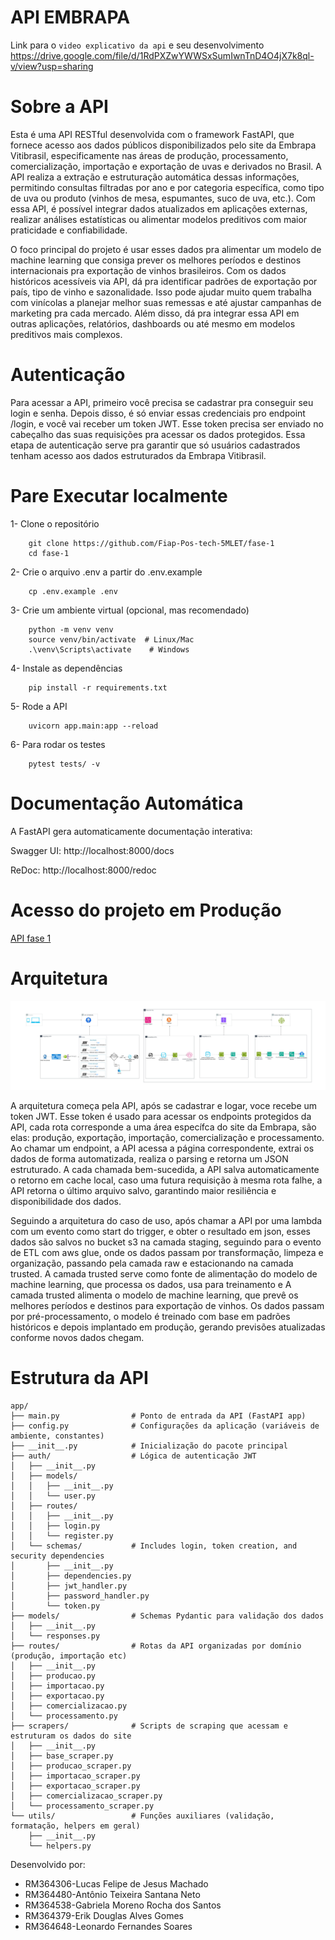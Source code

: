 # API EMBRAPA

Link para o `video explicativo da api` e seu desenvolvimento
https://drive.google.com/file/d/1RdPXZwYWWSxSumIwnTnD4O4jX7k8ql-v/view?usp=sharing


# Sobre a API
Esta é uma API RESTful desenvolvida com o framework FastAPI, que fornece acesso
aos dados públicos disponibilizados pelo site da Embrapa Vitibrasil, especificamente 
nas áreas de produção, processamento, comercialização, importação e exportação de uvas e 
derivados no Brasil. A API realiza a extração e estruturação automática dessas 
informações, permitindo consultas filtradas por ano e por categoria específica, 
como tipo de uva ou produto (vinhos de mesa, espumantes, suco de uva, etc.). 
Com essa API, é possível integrar dados atualizados em aplicações externas,
realizar análises estatísticas ou alimentar modelos preditivos com maior 
praticidade e confiabilidade.

O foco principal do projeto é usar esses dados pra alimentar um modelo de 
machine learning que consiga prever os melhores períodos e destinos internacionais 
pra exportação de vinhos brasileiros. Com os dados históricos acessíveis via API, 
dá pra identificar padrões de exportação por país, tipo de vinho e sazonalidade. 
Isso pode ajudar muito quem trabalha com vinícolas a planejar melhor suas remessas 
e até ajustar campanhas de marketing pra cada mercado. Além disso, dá pra integrar 
essa API em outras aplicações, relatórios, dashboards ou até mesmo em modelos 
preditivos mais complexos.

# Autenticação
Para acessar a API, primeiro você precisa se cadastrar pra conseguir seu login e senha. 
Depois disso, é só enviar essas credenciais pro endpoint /login, e você vai receber 
um token JWT. 
Esse token precisa ser enviado no cabeçalho das suas requisições pra acessar os 
dados protegidos. Essa etapa de autenticação serve pra garantir que só usuários 
cadastrados tenham acesso aos dados estruturados da Embrapa Vitibrasil.

# Pare Executar localmente


1- Clone o repositório
```shell
    git clone https://github.com/Fiap-Pos-tech-5MLET/fase-1
    cd fase-1
```

2- Crie o arquivo .env a partir do .env.example
```shell
    cp .env.example .env
```

3- Crie um ambiente virtual (opcional, mas recomendado)
```shell
    python -m venv venv
    source venv/bin/activate  # Linux/Mac
    .\venv\Scripts\activate    # Windows
```
4- Instale as dependências
```shell
    pip install -r requirements.txt
```
5- Rode a API
```shell
    uvicorn app.main:app --reload 
```
6- Para rodar os testes
```shell
    pytest tests/ -v
```
# Documentação Automática
A FastAPI gera automaticamente documentação interativa:

Swagger UI: http://localhost:8000/docs

ReDoc: http://localhost:8000/redoc

# Acesso do projeto em Produção
[API fase 1](https://fase-1-hkv8.onrender.com/docs#/Login/register_api_register_post)


# Arquitetura
![alt text](docs/imgs/api_fase1_caso_uso.jpg) 

A arquitetura começa pela API, após se cadastrar e logar, voce recebe um token JWT.
Esse token é usado para acessar os endpoints protegidos da API, cada rota corresponde
a uma área específca do site da Embrapa, são elas: produção, exportação, importação,
comercialização e processamento.
Ao chamar um endpoint, a API acessa a página correspondente, extrai os dados de 
forma automatizada, realiza o parsing e retorna um JSON estruturado.
A cada chamada bem-sucedida, a API salva automaticamente o retorno em cache local,
caso uma futura requisição à mesma rota falhe, a API retorna o último arquivo salvo, 
garantindo maior resiliência e disponibilidade dos dados.

Seguindo a arquitetura do caso de uso, após chamar a API por uma lambda com um evento como start do trigger,
e obter o resultado em json, esses dados são salvos no bucket s3 na camada staging, seguindo para
o evento de ETL com aws glue, onde os dados passam por transformação, limpeza e organização, 
passando pela camada raw e estacionando na camada trusted. 
A camada trusted serve como fonte de alimentação do modelo de machine learning, que processa os dados, 
usa para treinamento e 
A camada trusted alimenta o modelo de machine learning, que prevê os melhores períodos e destinos 
para exportação de vinhos. Os dados passam por pré-processamento, o modelo é treinado com 
base em padrões históricos e depois implantado em produção, 
gerando previsões atualizadas conforme novos dados chegam.


# Estrutura da API
```text
app/
├── main.py                # Ponto de entrada da API (FastAPI app)
├── config.py              # Configurações da aplicação (variáveis de ambiente, constantes)
├── __init__.py            # Inicialização do pacote principal
├── auth/                  # Lógica de autenticação JWT
│   ├── __init__.py
│   ├── models/
│   │   ├── __init__.py
│   │   └── user.py
│   ├── routes/
│   │   ├── __init__.py
│   │   ├── login.py
│   │   └── register.py
│   └── schemas/           # Includes login, token creation, and security dependencies
│       ├── __init__.py
│       ├── dependencies.py
│       ├── jwt_handler.py
│       ├── password_handler.py
│       └── token.py
├── models/                # Schemas Pydantic para validação dos dados
│   ├── __init__.py
│   └── responses.py
├── routes/                # Rotas da API organizadas por domínio (produção, importação etc)
│   ├── __init__.py
│   ├── producao.py
│   ├── importacao.py
│   ├── exportacao.py
│   ├── comercializacao.py
│   └── processamento.py
├── scrapers/              # Scripts de scraping que acessam e estruturam os dados do site
│   ├── __init__.py
│   ├── base_scraper.py
│   ├── producao_scraper.py
│   ├── importacao_scraper.py
│   ├── exportacao_scraper.py
│   ├── comercializacao_scraper.py
│   └── processamento_scraper.py
└── utils/                 # Funções auxiliares (validação, formatação, helpers em geral)
    ├── __init__.py
    └── helpers.py
```


Desenvolvido por:
- RM364306-Lucas Felipe de Jesus Machado
- RM364480-Antônio Teixeira Santana Neto
- RM364538-Gabriela Moreno Rocha dos Santos
- RM364379-Erik Douglas Alves Gomes
- RM364648-Leonardo Fernandes Soares
